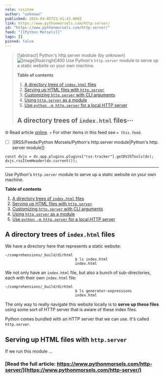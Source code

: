 ```yaml
---
role: rssitem
author: "unknown"
published: 2024-04-05T23:41:43.000Z
link: https://www.pythonmorsels.com/http-server/
id: "https://www.pythonmorsels.com/http-server/"
feed: "[[Python Morsels]]"
tags: []
pinned: false
---
```


> [!abstract] Python's http.server module (by unknown)
> ![image|float:right|400](https://i.vimeocdn.com/filter/overlay?src0=https%3A%2F%2Fi.vimeocdn.com%2Fvideo%2F1841759405-9da045272fa3ba2c3dafbff1086447bd10609290a8f06c9e3ef300b43cd23fbf-d_1920x1080&src1=http%3A%2F%2Ff.vimeocdn.com%2Fp%2Fimages%2Fcrawler_play.png) Use Python's `http.server` module to serve up a static website on your own machine.
> 
> **Table of contents**
> 
> 1. [A directory trees of `index.html` files](https://www.pythonmorsels.com/http-server/#a-directory-trees-of-indexhtml-files)
> 2. [Serving up HTML files with `http.server`](https://www.pythonmorsels.com/http-server/#serving-up-html-files-with-httpserver)
> 3. [Customizing `http.server` with CLI arguments](https://www.pythonmorsels.com/http-server/#customizing-httpserver-with-cli-arguments)
> 4. [Using `http.server` as a module](https://www.pythonmorsels.com/http-server/#using-httpserver-as-a-module)
> 5. [Use `python -m http.server` for a local HTTP server](https://www.pythonmorsels.com/http-server/#use-python-m-httpserver-for-a-local-http-server)
> 
> ## A directory trees of `index.html` files⋯

🌐 Read article [online](https://www.pythonmorsels.com/http-server/). ⤴ For other items in this feed see `= this.feed`.

- [ ] [[RSS/Feeds/Python Morsels/Python's http․server module|Python's http․server module]]

~~~dataviewjs
const dvjs = dv.app.plugins.plugins["rss-tracker"].getDVJSTools(dv);
dvjs.rssItemHeader(dv.current());
~~~

- - -
Use Python's `http.server` module to serve up a static website on your own machine.

**Table of contents**

1. [A directory trees of `index.html` files](https://www.pythonmorsels.com/http-server/#a-directory-trees-of-indexhtml-files)
2. [Serving up HTML files with `http.server`](https://www.pythonmorsels.com/http-server/#serving-up-html-files-with-httpserver)
3. [Customizing `http.server` with CLI arguments](https://www.pythonmorsels.com/http-server/#customizing-httpserver-with-cli-arguments)
4. [Using `http.server` as a module](https://www.pythonmorsels.com/http-server/#using-httpserver-as-a-module)
5. [Use `python -m http.server` for a local HTTP server](https://www.pythonmorsels.com/http-server/#use-python-m-httpserver-for-a-local-http-server)

## A directory trees of `index.html` files

We have a directory here that represents a static website:

```
~/comprehensions/_build/dirhtml
                                $ ls index.html
                                index.html
```

We not only have an `index.html` file, but also a bunch of sub-directories, each with their own `index.html` file:

```
~/comprehensions/_build/dirhtml
                                $ ls generator-expressions
                                index.html
```

The only way to really navigate this website locally is to **serve up these files** using some sort of HTTP server that is aware of these index files.

Python comes bundled with an HTTP server that we can use. It's called `http.server`.

## Serving up HTML files with `http.server`

If we run this module …

### [Read the full article: https://www.pythonmorsels.com/http-server/](https://www.pythonmorsels.com/http-server/)